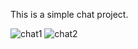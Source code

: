 This is a simple chat project.

![chat1](https://github.com/Saoa35/Simple_Chat/assets/78507597/160566df-b429-49ba-ba08-3b01dcf950d8)
![chat2](https://github.com/Saoa35/Simple_Chat/assets/78507597/b4f0b26d-13d8-40bd-a608-847f6b9f4ea5)
